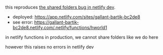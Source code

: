 this reproduces [the shared folders bug in netlify dev](https://github.com/netlify/netlify-dev-plugin/issues/192).

- deployed: https://app.netlify.com/sites/gallant-bartik-bc2de8
- see error: https://gallant-bartik-bc2de8.netlify.com/.netlify/functions/hworld1

in netlify functions in production, we cannot share folders like we do here

however this raises no errors in netlify dev
